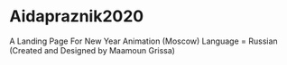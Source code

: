 # Aidapraznik2020
A Landing Page For New Year Animation (Moscow) Language = Russian (Created and Designed by Maamoun Grissa)
